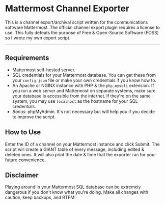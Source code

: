 # Mattermost Channel Exporter

This is a channel export/archival script written for the communications software Mattermost.  The official channel export plugin requires a license to use.  This fully defeats the purpose of Free & Open-Source Software (FOSS) so I wrote my own export script.

***

## Requirements

* Mattermost self-hosted server.
* SQL credentials for your Mattermost database.  You can get these from your `config.json` file or make your own credentials if you know how to.
* An Apache or NGINX instance with PHP & the `php_mysqli` extension.  If you run a web server and Mattermost on separate systems, make sure your database is accessible from the internet.  If they're on the same system, you may use `localhost` as the hostname for your SQL credentials.
* *Bonus:* phpMyAdmin.  It's not necessary but will help you if you decide to improve the script.

## How to Use

Enter the ID of a channel on your Mattermost instance and click Submit.  The script will create a GIANT table of every message, including edited & deleted ones.  It will also print the date & time that the exporter ran for your future convenience.

## Disclaimer

Playing around in your Mattermost SQL database can be extremely dangerous if you don't know what you're doing.  Make all changes with caution, keep backups, and RTFM!
